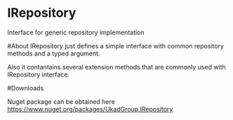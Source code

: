 # IRepository
Interface for generic repository implementation


#About
IRepository just defines a simple interface with common repository methods and a typed argument.

Also it contantains several extension methods that are commonly used with IRepository interface.


#Downloads

Nuget package can be obtained here https://www.nuget.org/packages/UkadGroup.IRepository